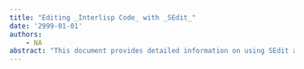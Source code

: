 ```yaml
---
title: "Editing _Interlisp Code_ with _SEdit_"
date: '2999-01-01'
authors: 
    - NA
abstract: "This document provides detailed information on using SEdit as a code editor. It is assumed that the reader has read the introduction to SEdit, and is familiar with the Interlisp-D programming environment. This part of SEdit is under active development; this document will be changed as improvements are made."
---
```


